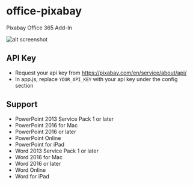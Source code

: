 # office-pixabay
Pixabay Office 365 Add-In

![alt screenshot](https://islei.com.au/github/office-pixabay/word1.png)

## API Key
* Request your api key from https://pixabay.com/en/service/about/api/
* In app.js, replace `YOUR_API_KEY` with your api key under the config section

## Support
* PowerPoint 2013 Service Pack 1 or later
* PowerPoint 2016 for Mac
* PowerPoint 2016 or later
* PowerPoint Online
* PowerPoint for iPad
* Word 2013 Service Pack 1 or later
* Word 2016 for Mac
* Word 2016 or later
* Word Online
* Word for iPad
